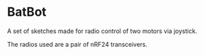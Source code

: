 # BatBot
A set of sketches made for radio control of two motors via joystick.

The radios used are a pair of nRF24 transceivers.
